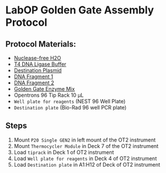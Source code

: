 # LabOP Golden Gate Assembly Protocol


## Protocol Materials:
* [Nuclease-free H2O](nucleasefreeh2o)
* [T4 DNA Ligase Buffer](t4dnaligasebuffer)
* [Destination Plasmid](destinationplasmid)
* [DNA Fragment 1](dnafragments1)
* [DNA Fragment 2](dnafragments2)
* [Golden Gate Enzyme Mix](ggenzymemix)
* Opentrons 96 Tip Rack 10 µL
* `Well plate for reagents` (NEST 96 Well Plate)
* `Destination plate` (Bio-Rad 96 well PCR plate)

## Steps
1. Mount `P20 Single GEN2` in left mount of the OT2 instrument
2. Mount `Thermocycler Module` in Deck 7 of the OT2 instrument
3. Load `tiprack` in Deck 1 of OT2 instrument
4. Load `Well plate for reagents` in Deck 4 of OT2 instrument
5. Load `Destination plate` in A1:H12 of Deck of OT2 instrument
